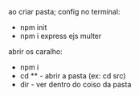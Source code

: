 ao criar pasta; config no terminal:

- npm init
- npm i express ejs multer

abrir os caralho:

- npm i
- cd ** - abrir a pasta (ex: cd src) 
- dir - ver dentro do coiso da pasta
